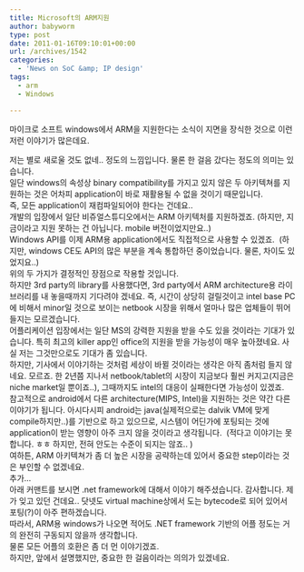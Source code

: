 ```yaml
---
title: Microsoft의 ARM지원
author: babyworm
type: post
date: 2011-01-16T09:10:01+00:00
url: /archives/1542
categories:
  - 'News on SoC &amp; IP design'
tags:
  - arm
  - Windows

---
```

마이크로 소프트 windows에서 ARM을 지원한다는 소식이 지면을 장식한 것으로 이런 저런 이야기가 많은데요. 

<div>
  저는 별로 새로울 것도 없네.. 정도의 느낌입니다. 물론 한 걸음 갔다는 정도의 의미는 있습니다.
</div>

<div>
</div>

<div>
  일단 windows의 속성상 binary compatibility를 가지고 있지 않은 두 아키텍쳐를 지원하는 것은 어차피 application이 바로 재활용될 수 없을 것이기 때문입니다.
</div>

<div>
</div>

<div>
  즉, 모든 application이 재컴파일되어야 한다는 건데요..
</div>

<div>
</div>

<div>
  개발의 입장에서 일단 비쥬얼스튜디오에서는 ARM 아키텍처를 지원하겠죠. (하지만, 지금이라고 지원 못하는 건 아닙니다. mobile 버전이었지만요..)
</div>

<div>
</div>

<div>
  Windows API를 이제 ARM용 application에서도 직접적으로 사용할 수 있겠죠. &nbsp;(하지만, windows CE도 API의 많은 부분을 계속 통합하던 중이었습니다. 물론, 차이도 있었지요..)
</div>

<div>
</div>

<div>
  위의 두 가지가 결정적인 장점으로 작용할 것입니다.
</div>

<div>
</div>

<div>
  하지만 3rd party의 library를 사용했다면, 3rd party에서 ARM architecture용 라이브러리를 내 놓을때까지 기다려야 겠네요. 즉, 시간이 상당히 걸릴것이고 intel base PC에 비해서 minor일 것으로 보이는 netbook 시장을 위해서 얼마나 많은 업체들이 뛰어들지는 모르겠습니다.
</div>

<div>
</div>

<div>
  어플리케이션 입장에서는 일단 MS의 강력한 지원을 받을 수도 있을 것이라는 기대가 있습니다. 특히 최고의 killer app인 office의 지원을 받을 가능성이 매우 높아졌네요. 사실 저는 그것만으로도 기대가 좀 있습니다.
</div>

<div>
</div>

<div>
  하지만, 기사에서 이야기하는 것처럼 세상이 바뀔 것이라는 생각은 아직 좀처럼 들지 않네요. 모르죠. 한 2년쯤 지나서 netbook/tablet의 시장이 지금보다 훨씬 커지고(지금은 niche market일 뿐이죠..), 그때까지도 intel의 대응이 실패한다면 가능성이 있겠죠.
</div>

<div>
</div>

<div>
</div>

<div>
  참고적으로 android에서 다른 architecture(MIPS, Intel)을 지원하는 것은 약간 다른 이야기가 됩니다. 아시다시피 android는 java(실제적으로는 dalvik VM에 맞게 compile하지만..)를 기반으로 하고 있으므로, 시스템이 어딘가에 포팅되는 것에 application이 받는 영향이 아주 크지 않을 것이라고 생각됩니다. &nbsp;(적다고 이야기는 못합니다. ㅎㅎ 하지만, 전혀 안도는 수준이 되지는 않죠.. )
</div>

<div>
</div>

<div>
  여하튼, ARM 아키텍쳐가 좀 더 높은 시장을 공략하는데 있어서 중요한 step이라는 것은 부인할 수 없겠네요.
</div>

<div>
</div>

<div>
</div>

<div>
  추가&#8230;
</div>

<div>
</div>

<div>
  아래 커맨트를 보시면 .net framework에 대해서 이야기 해주셨습니다. 감사합니다. 제가 잊고 있던 건데요.. 닷넷도 virtual machine상에서 도는 bytecode로 되어 있어서 포팅(?)이 아주 편하겠습니다.
</div>

<div>
  따라서, ARM용 windows가 나오면 적어도 .NET framework 기반의 어플 정도는 거의 완전히 구동되지 않을까 생각합니다.
</div>

<div>
  물론 모든 어플의 호환은 좀 더 먼 이야기겠죠.
</div>

<div>
</div>

<div>
  하지만, 앞에서 설명했지만, 중요한 한 걸음이라는 의의가 있겠네요.
</div>